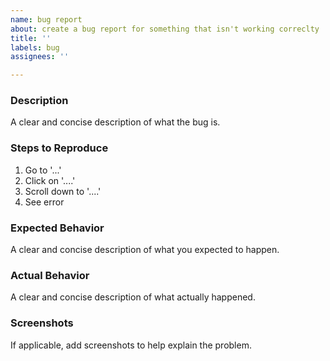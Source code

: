 ```yaml
---
name: bug report
about: create a bug report for something that isn't working correclty
title: ''
labels: bug
assignees: ''

---
```


### Description

A clear and concise description of what the bug is.


### Steps to Reproduce

1. Go to '...'
2. Click on '....'
3. Scroll down to '....'
4. See error


### Expected Behavior

A clear and concise description of what you expected to happen.


### Actual Behavior

A clear and concise description of what actually happened.


### Screenshots

If applicable, add screenshots to help explain the problem.
